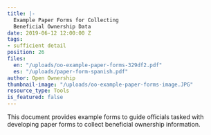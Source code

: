 ```yaml
---
title: |-
  Example Paper Forms for Collecting
  Beneficial Ownership Data
date: 2019-06-12 12:00:00 Z
tags:
- sufficient detail
position: 26
files:
  en: "/uploads/oo-example-paper-forms-329df2.pdf"
  es: "/uploads/paper-form-spanish.pdf"
author: Open Ownership
thumbnail-image: "/uploads/oo-example-paper-forms-image.JPG"
resource_type: Tools
is_featured: false
---
```


This document provides example forms to guide officials tasked with developing paper forms to collect beneficial ownership information.
